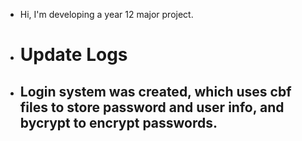 - Hi, I'm developing a year 12 major project.
- <h1>Update Logs</h1>
- <h2>Login system was created, which uses cbf files to store password and user info, and bycrypt to encrypt passwords.</h2>


<!---
splonk1/splonk1 is a ✨ special ✨ repository because its `README.md` (this file) appears on your GitHub profile.
You can click the Preview link to take a look at your changes.
--->
